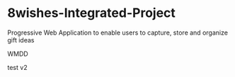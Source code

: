 # 8wishes-Integrated-Project
Progressive Web Application to enable users to capture, store and organize gift ideas

WMDD

test v2